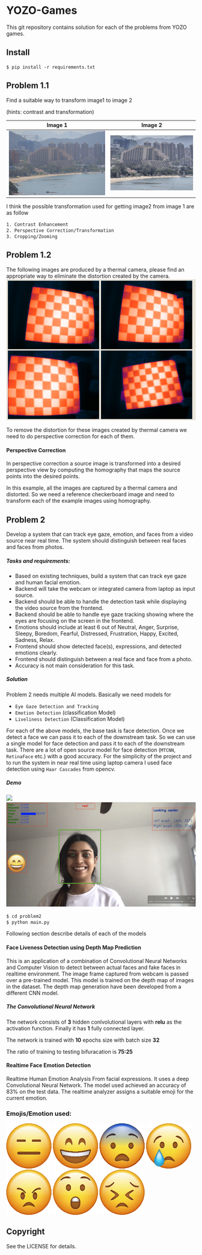 
YOZO-Games
========

This git repository contains solution for each of the problems from YOZO games. 

Install
-------

    $ pip install -r requirements.txt

    
Problem 1.1
----

Find a suitable way to transform image1 to image 2 

(hints: contrast and transformation)


Image 1             |  Image 2
:-------------------------:|:-------------------------:
![Alt text](img/1.jpg "Image 1")  |  ![Alt text](img/2.jpg? "Image 2")

I think the possible transformation used for getting image2 from image 1 are as follow

    1. Contrast Enhancement 
    2. Perspective Correction/Transformation
    3. Cropping/Zooming

Problem 1.2
-------------------------

The following images are produced by a thermal camera, please find an appropriate way to eliminate the distortion created by the camera.
![Alt text](img/temp.jpg) 

To remove the distortion for these images created by thermal camera we need to do perspective correction for each of them.

#### Perspective Correction
In perspective correction a source image is transformed into a desired perspective view by computing the homography that maps the source points into the desired points. 

In this example, all the images are captured by a thermal camera and distorted. So we need a reference checkerboard image and need to transform each of the example images using homography.
 

Problem 2
-----------------------------------------
Develop a system that can track eye gaze, emotion, and faces from a video source near real time. The system should distinguish between real faces and faces from photos.  

##### Tasks and requirements:
* Based on existing techniques, build a system that can track eye gaze and human facial emotion.
* Backend will take the webcam or integrated camera from laptop as input source.
* Backend should be able to handle the detection task while displaying the video source from the frontend.
* Backend should be able to handle eye gaze tracking showing where the eyes are focusing on the screen in the frontend.
* Emotions should include at least 6 out of Neutral, Anger, Surprise, Sleepy, Boredom, Fearful, Distressed, Frustration, Happy, Excited, Sadness, Relax.
* Frontend should show detected face(s), expressions, and detected emotions clearly.
* Frontend should distinguish between a real face and face from a photo.
* Accuracy is not main consideration for this task.

##### Solution
Problem 2 needs multiple AI models. Basically we need models for
* `Eye Gaze Detection and Tracking`
* `Emotion Detection` (classification Model)
* `Liveliness Detection` (Classification Model)

For each of the above models, the base task is face detection. Once we detect a face we can pass it to each of the downstream task. So we can use a single model for face detection and pass it to each of the downstream task.
There are a lot of open source model for face detection (`MTCNN`, `RetinaFace` etc.) with a good accuracy. For the simplicity of the project and to run the system in near real time using laptop camera I used face detection using `Haar Cascades` from opencv. 

##### Demo

![](img/1.gif)
![](img/face_detection.jpg)


    $ cd problem2
    $ python main.py

Following section describe details of each of the models 
#### Face Liveness Detection using Depth Map Prediction
This is an application of a combination of Convolutional Neural Networks and Computer Vision to detect
between actual faces and fake faces in realtime environment. The image frame captured from webcam is passed over a pre-trained model. This model is trained on the depth map of images in the dataset. The depth map generation have been developed from a different CNN model.

##### The Convolutional Neural Network

The network consists of **3** hidden conlvolutional layers with **relu** as the activation function. Finally it has **1** fully connected layer.

The network is trained with **10** epochs size with batch size **32**

The ratio of training to testing bifuracation is **75:25**

#### Realtime Face Emotion Detection

Realtime Human Emotion Analysis From facial expressions. It uses a deep Convolutional Neural Network. The model used achieved an accuracy of 83% on the test data. The realtime analyzer assigns a suitable emoji for the current emotion.
### Emojis/Emotion used:
![](img/neutral.png) ![](img/happy.png) ![](img/fearful.png) ![](img/sad.png) ![](img/angry.png) ![](img/surprised.png) ![](img/disgusted.png)

Copyright
---------

See the LICENSE for details.
